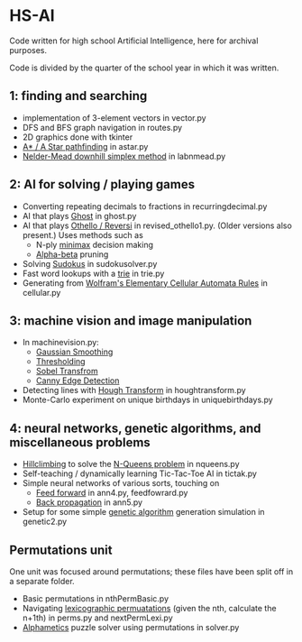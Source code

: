 # HS-AI
Code written for high school Artificial Intelligence, here for archival purposes.

Code is divided by the quarter of the school year in which it was written.

## 1: finding and searching
- implementation of 3-element vectors in vector.py
- DFS and BFS graph navigation in routes.py
- 2D graphics done with tkinter
- [A* / A Star pathfinding](https://en.wikipedia.org/wiki/A*_search_algorithm) in astar.py
- [Nelder-Mead downhill simplex method](https://en.wikipedia.org/wiki/Nelder%E2%80%93Mead_method) in labnmead.py

## 2: AI for solving / playing games
- Converting repeating decimals to fractions in recurringdecimal.py
- AI that plays [Ghost](https://en.wikipedia.org/wiki/Ghost_(game)) in ghost.py
- AI that plays [Othello / Reversi](https://en.wikipedia.org/wiki/Reversi) in revised_othello1.py. (Older versions also present.) Uses methods such as
    - N-ply [minimax](https://en.wikipedia.org/wiki/Minimax) decision making
    - [Alpha-beta](https://en.wikipedia.org/wiki/Alpha%E2%80%93beta_pruning) pruning
- Solving [Sudokus](http://i.imgur.com/fs3Lkmj.png) in sudokusolver.py
- Fast word lookups with a [trie](https://en.wikipedia.org/wiki/Trie) in trie.py
- Generating from [Wolfram's Elementary Cellular Automata Rules](https://en.wikipedia.org/wiki/Elementary_cellular_automaton) in cellular.py

## 3: machine vision and image manipulation
- In machinevision.py:
    - [Gaussian Smoothing](https://en.wikipedia.org/wiki/Gaussian_blur)
    - [Thresholding](https://en.wikipedia.org/wiki/Thresholding_(image_processing))
    - [Sobel Transfrom](https://en.wikipedia.org/wiki/Sobel_operator)
    - [Canny Edge Detection](https://en.wikipedia.org/wiki/Canny_edge_detector)
- Detecting lines with [Hough Transform](https://en.wikipedia.org/wiki/Hough_transform) in houghtransform.py
- Monte-Carlo experiment on unique birthdays in uniquebirthdays.py

## 4: neural networks, genetic algorithms, and miscellaneous problems
- [Hillclimbing](https://en.wikipedia.org/wiki/Hill_climbing) to solve the [N-Queens problem](https://en.wikipedia.org/wiki/Eight_queens_puzzle) in nqueens.py
- Self-teaching / dynamically learning Tic-Tac-Toe AI in tictak.py
- Simple neural networks of various sorts, touching on
    - [Feed forward](https://en.wikipedia.org/wiki/Feedforward_neural_network) in ann4.py, feedfowrard.py
    - [Back propagation](https://en.wikipedia.org/wiki/Backpropagation) in ann5.py
- Setup for some simple [genetic algorithm](https://en.wikipedia.org/wiki/Genetic_algorithm) generation simulation in genetic2.py

## Permutations unit
One unit was focused around permutations; these files have been split off in a separate folder.
- Basic permutations in nthPermBasic.py
- Navigating [lexicographic permuatations](https://en.wikipedia.org/wiki/Permutation#Generation_in_lexicographic_order) (given the nth, calculate the n+1th) in perms.py and nextPermLexi.py
- [Alphametics](https://en.wikipedia.org/wiki/Verbal_arithmetic) puzzle solver using permutations in solver.py
